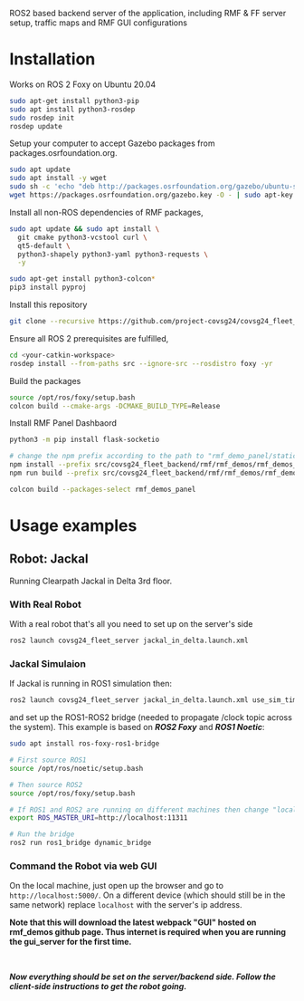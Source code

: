 ROS2 based backend server of the application, including RMF & FF server setup, traffic maps and RMF GUI configurations

# Installation
Works on ROS 2 Foxy on Ubuntu 20.04

```bash
sudo apt-get install python3-pip
sudo apt install python3-rosdep
sudo rosdep init
rosdep update
```

Setup your computer to accept Gazebo packages from packages.osrfoundation.org.

```bash
sudo apt update
sudo apt install -y wget
sudo sh -c 'echo "deb http://packages.osrfoundation.org/gazebo/ubuntu-stable `lsb_release -cs` main" > /etc/apt/sources.list.d/gazebo-stable.list'
wget https://packages.osrfoundation.org/gazebo.key -O - | sudo apt-key add -
```

Install all non-ROS dependencies of RMF packages,

```bash
sudo apt update && sudo apt install \
  git cmake python3-vcstool curl \
  qt5-default \
  python3-shapely python3-yaml python3-requests \
  -y

sudo apt-get install python3-colcon*
pip3 install pyproj
```

Install this repository

```bash
git clone --recursive https://github.com/project-covsg24/covsg24_fleet_backend
```

Ensure all ROS 2 prerequisites are fulfilled,

```bash
cd <your-catkin-workspace>
rosdep install --from-paths src --ignore-src --rosdistro foxy -yr
```

Build the packages

```bash
source /opt/ros/foxy/setup.bash
colcon build --cmake-args -DCMAKE_BUILD_TYPE=Release
```

Install RMF Panel Dashbaord

```bash
python3 -m pip install flask-socketio

# change the npm prefix according to the path to "rmf_demo_panel/static/"
npm install --prefix src/covsg24_fleet_backend/rmf/rmf_demos/rmf_demos_panel/rmf_demos_panel/static/
npm run build --prefix src/covsg24_fleet_backend/rmf/rmf_demos/rmf_demos_panel/rmf_demos_panel/static/

colcon build --packages-select rmf_demos_panel
```

# Usage examples
## Robot: Jackal
Running Clearpath Jackal in Delta 3rd floor. 
### With Real Robot
With a real robot that's all you need to set up on the server's side
```bash
ros2 launch covsg24_fleet_server jackal_in_delta.launch.xml
```

### Jackal Simulaion
If Jackal is running in ROS1 simulation then:
```bash
ros2 launch covsg24_fleet_server jackal_in_delta.launch.xml use_sim_time:=true
```
and set up the ROS1-ROS2 bridge (needed to propagate /clock topic across the system). This example is based on ***ROS2 Foxy*** and ***ROS1 Noetic***:
```bash
sudo apt install ros-foxy-ros1-bridge

# First source ROS1
source /opt/ros/noetic/setup.bash

# Then source ROS2
source /opt/ros/foxy/setup.bash

# If ROS1 and ROS2 are running on different machines then change "localhost" to appropriate ROS1 master ip
export ROS_MASTER_URI=http://localhost:11311

# Run the bridge
ros2 run ros1_bridge dynamic_bridge
```

### Command the Robot via web GUI
On the local machine, just open up the browser and go to `http://localhost:5000/`. On a different device (which should still be in the same network) replace `localhost` with the server's ip address.

**Note that this will download the latest webpack "GUI" hosted on rmf_demos github page. Thus internet is required when you are running the gui_server for the first time.**

<br/>

***Now everything should be set on the server/backend side. Follow the client-side instructions to get the robot going.*** 
